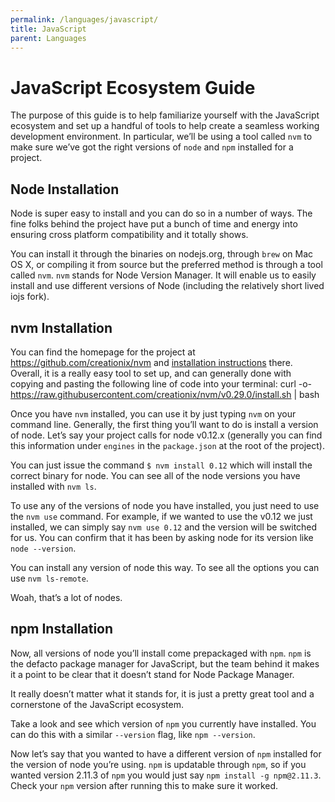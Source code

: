 ```yaml
---
permalink: /languages/javascript/
title: JavaScript
parent: Languages
---
```


# JavaScript Ecosystem Guide

The purpose of this guide is to help familiarize yourself with the JavaScript ecosystem and set up a handful of tools to help create a seamless working development environment. In particular, we’ll be using a tool called `nvm` to make sure we’ve got the right versions of `node` and `npm` installed for a project.

## Node Installation

Node is super easy to install and you can do so in a number of ways. The fine folks behind the project have put a bunch of time and energy into ensuring cross platform compatibility and it totally shows.

You can install it through the binaries on nodejs.org, through `brew` on Mac OS X, or compiling it from source but the preferred method is through a tool called `nvm`. `nvm` stands for Node Version Manager. It will enable us to easily install and use different versions of Node (including the relatively short lived iojs fork).

## nvm Installation

You can find the homepage for the project at https://github.com/creationix/nvm and [installation instructions](https://github.com/creationix/nvm#install-script) there. Overall, it is a really easy tool to set up, and can generally done with copying and pasting the following line of code into your terminal:
curl -o- https://raw.githubusercontent.com/creationix/nvm/v0.29.0/install.sh | bash

Once you have `nvm` installed, you can use it by just typing `nvm` on your command line. Generally, the first thing you’ll want to do is install a version of node. Let’s say your project calls for node v0.12.x (generally you can find this information under `engines` in the `package.json` at the root of the project).

You can just issue the command `$ nvm install 0.12` which will install the correct binary for node. You can see all of the node versions you have installed with `nvm ls`.

To use any of the versions of node you have installed, you just need to use the `nvm use` command. For example, if we wanted to use the v0.12 we just installed, we can simply say `nvm use 0.12` and the version will be switched for us. You can confirm that it has been by asking node for its version like `node --version`.

You can install any version of node this way. To see all the options you can use `nvm ls-remote`.

Woah, that’s a lot of nodes.

## npm Installation

Now, all versions of node you’ll install come prepackaged with `npm`. `npm` is the defacto package manager for JavaScript, but the team behind it makes it a point to be clear that it doesn’t stand for Node Package Manager.

It really doesn’t matter what it stands for, it is just a pretty great tool and a cornerstone of the JavaScript ecosystem.

Take a look and see which version of `npm` you currently have installed. You can do this with a similar `--version` flag, like `npm --version`.

Now let’s say that you wanted to have a different version of `npm` installed for the version of node you’re using. `npm` is updatable through `npm`, so if you wanted version 2.11.3 of `npm` you would just say `npm install -g npm@2.11.3`. Check your `npm` version after running this to make sure it worked.
